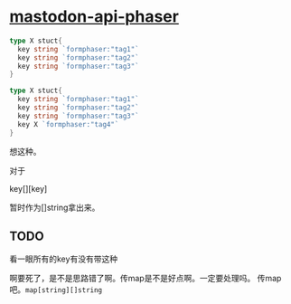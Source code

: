 # [mastodon-api-phaser](file:///C:\workplace\fedi\mastodon-api-parser)

```go
type X stuct{
  key string `formphaser:"tag1"`
  key string `formphaser:"tag2"`
  key string `formphaser:"tag3"`
}

type X stuct{
  key string `formphaser:"tag1"`
  key string `formphaser:"tag2"`
  key string `formphaser:"tag3"`
  key X `formphaser:"tag4"`
}
```

想这种。

对于

key[][key]

暂时作为[]string拿出来。

## TODO
看一眼所有的key有没有带这种

啊要死了，是不是思路错了啊。传map是不是好点啊。一定要处理吗。
传map吧。`map[string][]string`

